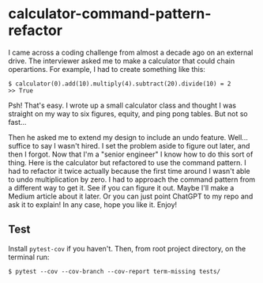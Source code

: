 # calculator-command-pattern-refactor

I came across a coding challenge from almost a decade ago on an external drive. The interviewer asked me to make a calculator that could chain operartions. For example, I had to create something like this:

```
$ calculator(0).add(10).multiply(4).subtract(20).divide(10) = 2
>> True
```

Psh! That's easy. I wrote up a small calculator class and thought I was straight on my way to six figures, equity, and ping pong tables. But not so fast...

Then he asked me to extend my design to include an undo feature. Well... suffice to say I wasn't hired. I set the problem aside to figure out later, and then I forgot. Now that I'm a "senior engineer" I know how to do this sort of thing. Here is the calculator but refactored to use the command pattern. I had to refactor it twice actually because the first time around I wasn't able to undo multiplication by zero. I had to approach the command pattern from a different way to get it. See if you can figure it out. Maybe I'll make a Medium article about it later. Or you can just point ChatGPT to my repo and ask it to explain! In any case, hope you like it. Enjoy!

## Test

Install `pytest-cov` if you haven't. Then, from root project directory, on the terminal run:

`$ pytest --cov --cov-branch --cov-report term-missing tests/`
